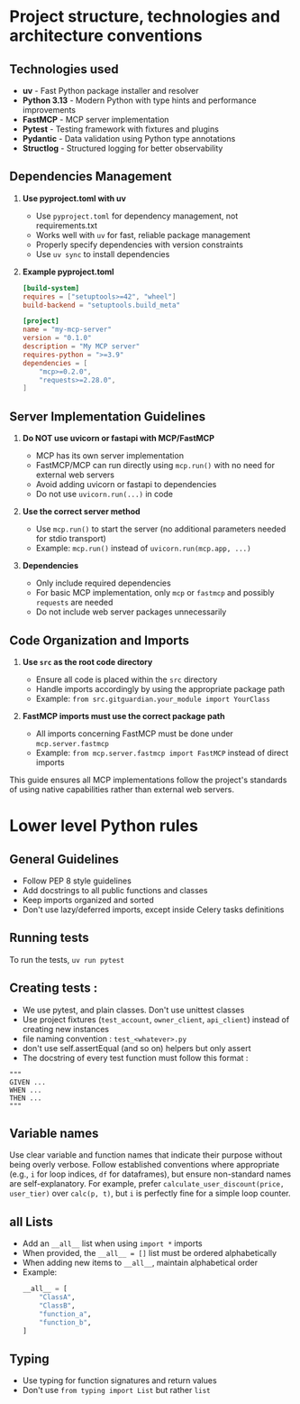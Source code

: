 # Project structure, technologies and architecture conventions

## Technologies used

- **uv** - Fast Python package installer and resolver
- **Python 3.13** - Modern Python with type hints and performance improvements
- **FastMCP** - MCP server implementation
- **Pytest** - Testing framework with fixtures and plugins
- **Pydantic** - Data validation using Python type annotations
- **Structlog** - Structured logging for better observability

## Dependencies Management

1. **Use pyproject.toml with uv**
    - Use `pyproject.toml` for dependency management, not requirements.txt
    - Works well with `uv` for fast, reliable package management
    - Properly specify dependencies with version constraints
    - Use `uv sync` to install dependencies

2. **Example pyproject.toml**
   ```toml
   [build-system]
   requires = ["setuptools>=42", "wheel"]
   build-backend = "setuptools.build_meta"

   [project]
   name = "my-mcp-server"
   version = "0.1.0"
   description = "My MCP server"
   requires-python = ">=3.9"
   dependencies = [
       "mcp>=0.2.0",
       "requests>=2.28.0",
   ]
   ```

## Server Implementation Guidelines

1. **Do NOT use uvicorn or fastapi with MCP/FastMCP**
    - MCP has its own server implementation
    - FastMCP/MCP can run directly using `mcp.run()` with no need for external web servers
    - Avoid adding uvicorn or fastapi to dependencies
    - Do not use `uvicorn.run(...)` in code

2. **Use the correct server method**
    - Use `mcp.run()` to start the server (no additional parameters needed for stdio transport)
    - Example: `mcp.run()` instead of `uvicorn.run(mcp.app, ...)`

3. **Dependencies**
    - Only include required dependencies
    - For basic MCP implementation, only `mcp` or `fastmcp` and possibly `requests` are needed
    - Do not include web server packages unnecessarily

## Code Organization and Imports

1. **Use `src` as the root code directory**
    - Ensure all code is placed within the `src` directory
    - Handle imports accordingly by using the appropriate package path
    - Example: `from src.gitguardian.your_module import YourClass`

2. **FastMCP imports must use the correct package path**
    - All imports concerning FastMCP must be done under `mcp.server.fastmcp`
    - Example: `from mcp.server.fastmcp import FastMCP` instead of direct imports

This guide ensures all MCP implementations follow the project's standards of using native capabilities rather than
external web servers.

# Lower level Python rules

## General Guidelines

- Follow PEP 8 style guidelines
- Add docstrings to all public functions and classes
- Keep imports organized and sorted
- Don't use lazy/deferred imports, except inside Celery tasks definitions

## Running tests

To run the tests, `uv run pytest`

## Creating tests :

- We use pytest, and plain classes. Don't use unittest classes
- Use project fixtures (`test_account`, `owner_client`, `api_client`) instead of creating new instances
- file naming convention : `test_<whatever>.py`
- don't use self.assertEqual (and so on) helpers but only assert
- The docstring of every test function must follow this format :

```
"""
GIVEN ...
WHEN ...
THEN ...
"""
```

## Variable names

Use clear variable and function names that indicate their purpose without being overly verbose.
Follow established conventions where appropriate (e.g., `i` for loop indices, `df` for dataframes),
but ensure non-standard names are self-explanatory.
For example, prefer `calculate_user_discount(price, user_tier)` over `calc(p, t)`, but `i` is perfectly fine for a
simple loop counter.

## **all** Lists

- Add an `__all__` list when using `import *` imports
- When provided, the `__all__ = []` list must be ordered alphabetically
- When adding new items to `__all__`, maintain alphabetical order
- Example:
  ```python
  __all__ = [
      "ClassA",
      "ClassB",
      "function_a",
      "function_b",
  ]
  ```

## Typing

- Use typing for function signatures and return values
- Don't use `from typing import List` but rather `list`